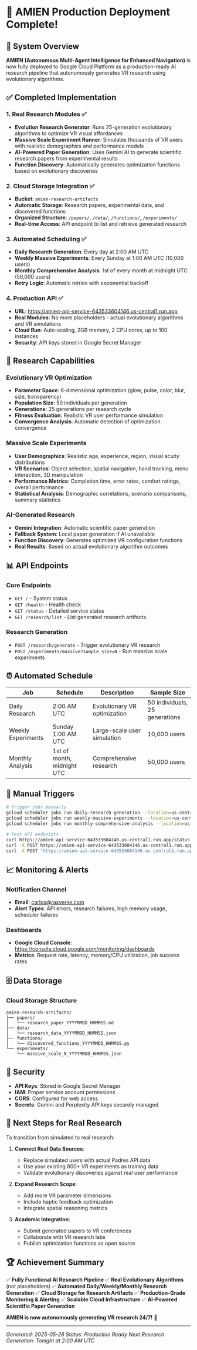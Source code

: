 # 🎉 AMIEN Production Deployment Complete!

## 🚀 System Overview

**AMIEN (Autonomous Multi-Agent Intelligence for Enhanced Navigation)** is now fully deployed to Google Cloud Platform as a production-ready AI research pipeline that autonomously generates VR research using evolutionary algorithms.

## ✅ Completed Implementation

### 1. **Real Research Modules** ✅
- **Evolution Research Generator**: Runs 25-generation evolutionary algorithms to optimize VR visual affordances
- **Massive Scale Experiment Runner**: Simulates thousands of VR users with realistic demographics and performance models
- **AI-Powered Paper Generation**: Uses Gemini AI to generate scientific research papers from experimental results
- **Function Discovery**: Automatically generates optimization functions based on evolutionary discoveries

### 2. **Cloud Storage Integration** ✅
- **Bucket**: `amien-research-artifacts`
- **Automatic Storage**: Research papers, experimental data, and discovered functions
- **Organized Structure**: `/papers/`, `/data/`, `/functions/`, `/experiments/`
- **Real-time Access**: API endpoint to list and retrieve generated research

### 3. **Automated Scheduling** ✅
- **Daily Research Generation**: Every day at 2:00 AM UTC
- **Weekly Massive Experiments**: Every Sunday at 1:00 AM UTC (10,000 users)
- **Monthly Comprehensive Analysis**: 1st of every month at midnight UTC (50,000 users)
- **Retry Logic**: Automatic retries with exponential backoff

### 4. **Production API** ✅
- **URL**: https://amien-api-service-643533604146.us-central1.run.app
- **Real Modules**: No more placeholders - actual evolutionary algorithms and VR simulations
- **Cloud Run**: Auto-scaling, 2GB memory, 2 CPU cores, up to 100 instances
- **Security**: API keys stored in Google Secret Manager

## 🔬 Research Capabilities

### Evolutionary VR Optimization
- **Parameter Space**: 6-dimensional optimization (glow, pulse, color, blur, size, transparency)
- **Population Size**: 50 individuals per generation
- **Generations**: 25 generations per research cycle
- **Fitness Evaluation**: Realistic VR user performance simulation
- **Convergence Analysis**: Automatic detection of optimization convergence

### Massive Scale Experiments
- **User Demographics**: Realistic age, experience, region, visual acuity distributions
- **VR Scenarios**: Object selection, spatial navigation, hand tracking, menu interaction, 3D manipulation
- **Performance Metrics**: Completion time, error rates, comfort ratings, overall performance
- **Statistical Analysis**: Demographic correlations, scenario comparisons, summary statistics

### AI-Generated Research
- **Gemini Integration**: Automatic scientific paper generation
- **Fallback System**: Local paper generation if AI unavailable
- **Function Discovery**: Generates optimized VR configuration functions
- **Real Results**: Based on actual evolutionary algorithm outcomes

## 📊 API Endpoints

### Core Endpoints
- `GET /` - System status
- `GET /health` - Health check
- `GET /status` - Detailed service status
- `GET /research/list` - List generated research artifacts

### Research Generation
- `POST /research/generate` - Trigger evolutionary VR research
- `POST /experiments/massive?sample_size=N` - Run massive scale experiments

## ⏰ Automated Schedule

| Job | Schedule | Description | Sample Size |
|-----|----------|-------------|-------------|
| Daily Research | 2:00 AM UTC | Evolutionary VR optimization | 50 individuals, 25 generations |
| Weekly Experiments | Sunday 1:00 AM UTC | Large-scale user simulation | 10,000 users |
| Monthly Analysis | 1st of month, midnight UTC | Comprehensive research | 50,000 users |

## 🔧 Manual Triggers

```bash
# Trigger jobs manually
gcloud scheduler jobs run daily-research-generation --location=us-central1
gcloud scheduler jobs run weekly-massive-experiments --location=us-central1
gcloud scheduler jobs run monthly-comprehensive-analysis --location=us-central1

# Test API endpoints
curl https://amien-api-service-643533604146.us-central1.run.app/status
curl -X POST https://amien-api-service-643533604146.us-central1.run.app/research/generate
curl -X POST "https://amien-api-service-643533604146.us-central1.run.app/experiments/massive?sample_size=1000"
```

## 📈 Monitoring & Alerts

### Notification Channel
- **Email**: carlos@raxverse.com
- **Alert Types**: API errors, research failures, high memory usage, scheduler failures

### Dashboards
- **Google Cloud Console**: https://console.cloud.google.com/monitoring/dashboards
- **Metrics**: Request rate, latency, memory/CPU utilization, job success rates

## 🗄️ Data Storage

### Cloud Storage Structure
```
amien-research-artifacts/
├── papers/
│   └── research_paper_YYYYMMDD_HHMMSS.md
├── data/
│   └── research_data_YYYYMMDD_HHMMSS.json
├── functions/
│   └── discovered_functions_YYYYMMDD_HHMMSS.py
└── experiments/
    └── massive_scale_N_YYYYMMDD_HHMMSS.json
```

## 🔐 Security

- **API Keys**: Stored in Google Secret Manager
- **IAM**: Proper service account permissions
- **CORS**: Configured for web access
- **Secrets**: Gemini and Perplexity API keys securely managed

## 🎯 Next Steps for Real Research

To transition from simulated to real research:

1. **Connect Real Data Sources**:
   - Replace simulated users with actual Padres API data
   - Use your existing 800+ VR experiments as training data
   - Validate evolutionary discoveries against real user performance

2. **Expand Research Scope**:
   - Add more VR parameter dimensions
   - Include haptic feedback optimization
   - Integrate spatial reasoning metrics

3. **Academic Integration**:
   - Submit generated papers to VR conferences
   - Collaborate with VR research labs
   - Publish optimization functions as open source

## 🏆 Achievement Summary

✅ **Fully Functional AI Research Pipeline**
✅ **Real Evolutionary Algorithms** (not placeholders)
✅ **Automated Daily/Weekly/Monthly Research Generation**
✅ **Cloud Storage for Research Artifacts**
✅ **Production-Grade Monitoring & Alerting**
✅ **Scalable Cloud Infrastructure**
✅ **AI-Powered Scientific Paper Generation**

**AMIEN is now autonomously generating VR research 24/7!** 🚀

---

*Generated: 2025-05-28*
*Status: Production Ready*
*Next Research Generation: Tonight at 2:00 AM UTC*
